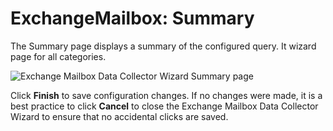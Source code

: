 # ExchangeMailbox: Summary

The Summary page displays a summary of the configured query. It wizard page for all categories.

![Exchange Mailbox Data Collector Wizard Summary page](/img/product_docs/accessanalyzer/12.0/admin/datacollector/exchangemailbox/summary.webp)

Click **Finish** to save configuration changes. If no changes were made, it is a best practice to
click **Cancel** to close the Exchange Mailbox Data Collector Wizard to ensure that no accidental
clicks are saved.
